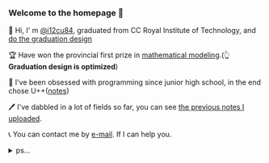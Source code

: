 ### Welcome to the homepage 👋

👋 Hi, I' m [@i12cu84](https://github.com/i12cu84), graduated from CC Royal Institute of Technology, and [do the graduation design](https://github.com/i12cu84/Financial-Credit-Analysis-Graduation-Project-Python)

🏆 Have won the provincial first prize in [mathematical modeling](https://github.com/i12cu84/Mathematical-Modeling-Python).(👆**Graduation design is optimized**)

🎯 I've been obsessed with programming since junior high school, in the end chose U++([notes](https://github.com/i12cu84/Unreal_Engine_Develop_Notes))

🖊️ I've dabbled in a lot of fields so far, you can see [the previous notes I uploaded](https://github.com/i12cu84/I12cu84-Learn-Notes).

📞 You can contact me by [e-mail](i12cu84@foxmail.com). If I can help you.

<details>
<summary>ps...</summary>
<pre><code>

There are a lot of treasure in my library, oh, I hope to help you, if you don't dislike it, 
please collect it, this is not a small encouragement to me, thank you!

My English is not very good. I'm sorry that most of my notes are in Chinese. If possible, 
I will try to express some key content in English.

I'm focusing on U++ right now and probably won't delve into anything else, 
but I can get up to speed quickly and love to learn.

MBTI is an ISFJ, wish I knew you.

[my lib](https://github.com/i12cu84?tab=repositories) And [more](https://github.com/i12cu84/i12cu84) 
</code></pre>
</details>

<!--
**i12cu84/i12cu84** is a ✨ _special_ ✨ repository because its `README.md` (this file) appears on your GitHub profile.

Here are some ideas to get you started:

- 🔭 I’m currently working on ...
- 🌱 I’m currently learning ...
- 👯 I’m looking to collaborate on ...
- 🤔 I’m looking for help with ...
- 💬 Ask me about ...
- 📫 How to reach me: ...
- 😄 Pronouns: ...
- ⚡ Fun fact: ...

-> later homepage

### Welcome to the homepage 👋

👋 Hi, I' m @i12cu84(I want to see you ate for ... :> ). Real name is yuran, from China WenZhou, live in ChengDu now.

📚 Graduated from the Mathematics Department of CC Royal University of Technology in 2022.

🏆 Have won the provincial first prize in mathematical modeling. Energy is limited, so stop here...

🔍️ About me ...

🎯 I've been obsessed with programming since junior high school, in the end chose U++(Unreal Engine and C++)

🖊️ I've dabbled in a lot of fields so far, you can see the previous notes I uploaded, well organized and not maintaining it.

🤗 By now, I've covered a lot of languages (including but not limited to c++,python,matlab,lua,Unity-C#,java,R,u++,html,css,markdwon,latex and more)

🤔 Due to mathematics background, also know some other fields (graphics,networks,systems,shader,data structures and algorithms,numerical analysis and more)

🤫 Can't chew too much. I don't think I'm that good. Learning is a long process.

🤭 Of course ...

🎮 I used to be an unknown professional gamer, it was an unforgettable time for me....

💻 After retirement mainly play Honor of Kings[Country area]. Even though I'm getting worse, but that doesn't stop me from having pleasure.

🤝 I accept all technical support and communication, and don't forget to invite me to play games!

📞 You can contact me by e-mail: i12cu84@foxmail.com. If I can help you.

P.S.-1: There are a lot of treasure in my library, oh, I hope to help you, if you don't dislike it, please collect it, this is not a small encouragement to me, thank you!

P.S.0: My English is not very good. I'm sorry that most of my notes are in Chinese. If possible, I will try to express some key content in English.

P.S.1: I'm focusing on U++ right now and probably won't delve into anything else, but I can get up to speed quickly and love to learn.

P.S.2: MBTI is an ISFJ, wish I knew you.

-->
